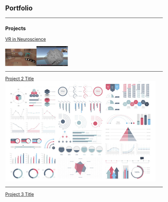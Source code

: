 ## Portfolio

---

### Projects

[VR in Neuroscience](/sample_page)
<p>
<img src="images/EPES1.png" width="100"/><img src="images/EPES2.png" width="100"/>
</p>

---
[Project 2 Title](/pdf/sample_presentation.pdf)
<img src="images/dummy_thumbnail.jpg?raw=true"/>

---
[Project 3 Title](http://example.com/)



